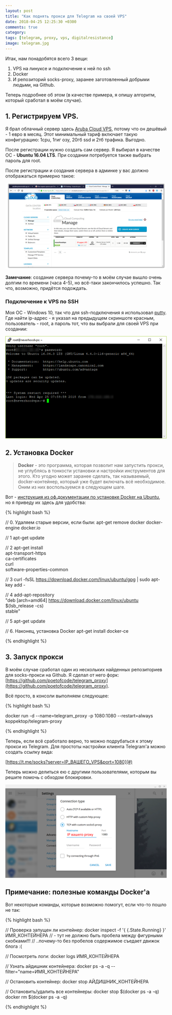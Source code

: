 ```yaml
---
layout: post
title: "Как поднять прокси для Telegram на своей VPS"
date: 2018-04-25 12:25:30 +0300
comments: true
category:
tags: [telegram, proxy, vps, digitalresistance]
image: telegram.jpg
---
```

Итак, нам понадобятся всего 3 вещи: 

1. VPS на линуксе и подключение к ней по ssh
2. Docker
3. И репозиторий socks-proxy, заранее заготовленный добрыми людьми, на Github.

Теперь подробнее об этом (в качестве примера, я опишу алгоритм, который сработал в моём случае).

<!--more-->

## 1. Регистрируем VPS. ##

Я брал облачный сервер здесь [Aruba Cloud VPS](https://www.arubacloud.com/vps/virtual-private-server-range.aspx), потому что он дешёвый - 1 евро в месяц. Этот минимальный тариф включает такую конфигурацию: 1cpu, 1гиг озу, 20гб ssd и 2тб трафика. Выгодно.

После регистрации нужно создать сам сервер. Я выбирал в качестве ОС - **Ubuntu 16.04 LTS**. При создании потребуется также выбрать пароль для root.

После регистрации и создания сервера в админке у вас должно отображаться примерно такое:

![aruba-vps-admin](/images/tg_vps_admin.png)

**Замечание**: создание сервера почему-то в моём случае вышло очень долгим по времени (часа 4-5), но всё-таки закончилось успешно. Так что, возможно, придётся подождать.

### Подключение к VPS по SSH ###

Моя ОС - Windows 10, так что для ssh-подключения я использовал [putty](https://www.putty.org/). Где найти ip-адрес - я указал на предыдущем скриншоте красным, пользователь - root, а пароль тот, что вы выбрали для своей VPS при создании:

![ssh-window](/images/tg_putty.png)

## 2. Установка Docker ##

> **Docker** - это программа, которая позволит нам запустить прокси, не углублясь в тонкости установки и настройки инструментов для этого. Кто угодно может заранее сделать, так называемый, docker-контейнер, который уже будет включать всё необходимое. Оним из них воспользуемся в следующем шаге.

Вот - [инструкция из оф.документации по установке Docker на Ubuntu](https://docs.docker.com/install/linux/docker-ce/ubuntu/), но я приведу их здесь для удобства:

{% highlight bash %}

// 0. Удаляем старые версии, если были:
apt-get remove docker docker-engine docker.io

// 1
apt-get update

// 2
apt-get install \
   apt-transport-https \
   ca-certificates \
   curl \
   software-properties-common

// 3
curl -fsSL https://download.docker.com/linux/ubuntu/gpg | sudo apt-key add -

// 4
add-apt-repository \
   "deb [arch=amd64] https://download.docker.com/linux/ubuntu \
   $(lsb_release -cs) \
   stable"

// 5
apt-get update

// 6. Наконец, установка Docker
apt-get install docker-ce

{% endhighlight %}

## 3. Запуск прокси ##

В моём случае сработал один из нескольких найденных репозиториев для socks-прокси на Github. Я сделал от него форк: [https://github.com/poetofcode/telegram_proxy](https://github.com/poetofcode/telegram_proxy).

Всё просто, в консоли выполняем следующее:

{% highlight bash %}

docker run -d --name=telegram_proxy -p 1080:1080 --restart=always koppektop/telegram-proxy

{% endhighlight %}

Теперь, если всё сработало верно, то можно подрубаться к этому прокси из Telegram. Для простоты настройки клиента Telegram'а можно создать ссылку вида: 

[https://t.me/socks?server=IP_ВАШЕГО_VPS&port=1080](#)

Теперь можно делиться ею с другими пользователями, которым вы решите помочь с обходом блокировки.

![tg_proxy_settings](/images/tg_proxy_settings.png)

## Примечание: полезные команды Docker'а ##

Вот некоторые команды, которые возможно помогут, если что-то пошло не так:

{% highlight bash %}

// Проверка запущен ли контейнер:
docker inspect -f '{ {.State.Running} }' ИМЯ_КОНТЕЙНЕРА
// - тут не должно быть пробела между фигурными скобками!!! 
// ..почему-то без пробелов содержимое съедает движок блога :(

// Посмотреть логи:
docker logs ИМЯ_КОНТЕЙНЕРА

// Узнать айдишник контейнера:
docker ps -a -q --filter="name=ИМЯ_КОНТЕЙНЕРА"

// Остановить контейнер:
docker stop АЙДИШНИК_КОНТЕЙНЕРА

// Остановить/удалить все контейнеры:
docker stop $(docker ps -a -q)
docker rm $(docker ps -a -q)

{% endhighlight %}
